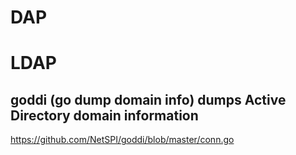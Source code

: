 # DAP

# LDAP
## goddi (go dump domain info) dumps Active Directory domain information
https://github.com/NetSPI/goddi/blob/master/conn.go
